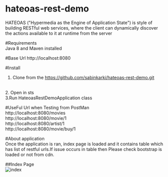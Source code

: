 # hateoas-rest-demo

HATEOAS ("Hypermedia as the Engine of Application State") is style of building RESTful web services, where the client can dynamically discover the actions available to it at runtime from the server

#Requirements
<br>
Java 8 and Maven installed

#Base Url
http://localhost:8080

#Install
1. Clone from the https://github.com/sabinkarki/hateoas-rest-demo.git
<br>
2. Open in sts 
<br>
3.Run HateoasRestDemoApplication class

#UseFul Url when Testing from PostMan
<br>
http://localhost:8080/movies
<br>
http://localhost:8080/movie/1
<br>
http://localhost:8080/artist/1
<br>
http://localhost:8080/movie/buy/1

#About application
<br>
Once the application is ran, index page is loaded and it contains table which has list of restful urls.If issue occurs in table then Please check bootstrap is loaded or not from cdn.

##Index Page 
<br>
![index](https://cloud.githubusercontent.com/assets/14364853/25690680/42b36ff0-3059-11e7-8d49-3d45838e27bc.png)
